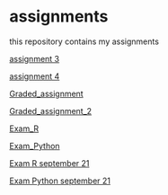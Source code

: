 # assignments
this repository contains my assignments

[assignment 3](https://github.com/bram17/assignments/blob/master/assignment3.ipynb)

[assignment 4](https://github.com/bram17/assignments/blob/master/assignment4.ipynb)

[Graded_assignment](https://github.com/bram17/assignments/blob/master/Graded_assignment1%20(2)%20(3).ipynb) 

[Graded_assignment_2](https://github.com/bram17/assignments/blob/master/Graded_assignment_2%20(3)%20(2).ipynb)

[Exam_R](https://github.com/bram17/assignments/blob/master/Exam_student%20(1)%20(1)%20(1).ipynb)

[Exam_Python](https://github.com/bram17/assignments/blob/master/Eindexamen%20Python%20(1).ipynb)

[Exam R september 21](https://github.com/bram17/assignments/blob/master/exam_2_student%20(1).ipynb)

[Exam Python september 21](https://github.com/bram17/assignments/blob/master/exam_Sep_211_2018%20(1).ipynb)
